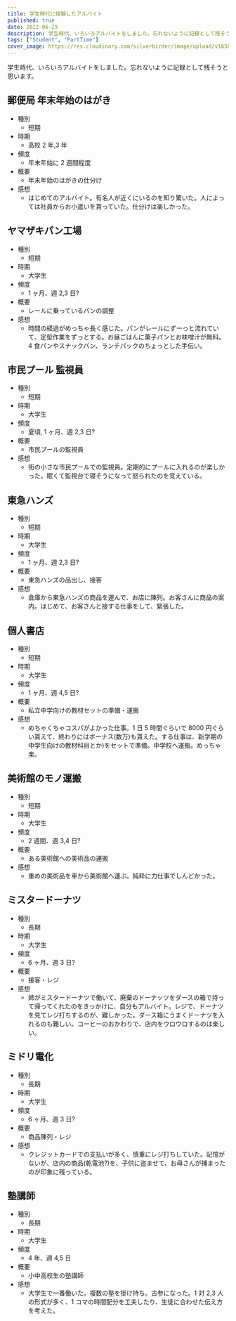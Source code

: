 ```yaml
---
title: 学生時代に経験したアルバイト
published: true
date: 2022-06-29
description: 学生時代、いろいろアルバイトをしました。忘れないように記録として残そうと思います。
tags: ["Student", "PartTime"]
cover_image: https://res.cloudinary.com/silverbirder/image/upload/v1656419743/silver-birder.github.io/blog/lukas-blazek-UAvYasdkzq8-unsplash.jpg
---
```


学生時代、いろいろアルバイトをしました。忘れないように記録として残そうと思います。

## 郵便局 年末年始のはがき

- 種別
  - 短期
- 時期
  - 高校 2 年,3 年
- 頻度
  - 年末年始に 2 週間程度
- 概要
  - 年末年始のはがきの仕分け
- 感想
  - はじめてのアルバイト。有名人が近くにいるのを知り驚いた。人によっては社員からお小遣いを貰っていた。仕分けは楽しかった。

## ヤマザキパン工場

- 種別
  - 短期
- 時期
  - 大学生
- 頻度
  - 1 ヶ月、週 2,3 日?
- 概要
  - レールに乗っているパンの調整
- 感想
  - 時間の経過がめっちゃ長く感じた。パンがレールにずーっと流れていて、定型作業をずっとする。お昼ごはんに菓子パンとお味噌汁が無料。4 食パンやスナックパン、ランチパックのちょっとした手伝い。

## 市民プール 監視員

- 種別
  - 短期
- 時期
  - 大学生
- 頻度
  - 夏頃, 1 ヶ月、週 2,3 日?
- 概要
  - 市民プールの監視員
- 感想
  - 街の小さな市民プールでの監視員。定期的にプールに入れるのが楽しかった。眠くて監視台で寝そうになって怒られたのを覚えている。

## 東急ハンズ

- 種別
  - 短期
- 時期
  - 大学生
- 頻度
  - 1 ヶ月、週 2,3 日?
- 概要
  - 東急ハンズの品出し、接客
- 感想
  - 倉庫から東急ハンズの商品を運んで、お店に陳列。お客さんに商品の案内。はじめて、お客さんと接する仕事をして、緊張した。

## 個人書店

- 種別
  - 短期
- 時期
  - 大学生
- 頻度
  - 1 ヶ月、週 4,5 日?
- 概要
  - 私立中学向けの教材セットの準備・運搬
- 感想
  - めちゃくちゃコスパがよかった仕事。1 日 5 時間ぐらいで 8000 円ぐらい貰えて、終わりにはボーナス(数万)も貰えた。する仕事は、新学期の中学生向けの教材科目とか)をセットで準備。中学校へ運搬。めっちゃ楽。

## 美術館のモノ運搬

- 種別
  - 短期
- 時期
  - 大学生
- 頻度
  - 2 週間、週 3,4 日?
- 概要
  - ある美術館への美術品の運搬
- 感想
  - 重めの美術品を車から美術館へ運ぶ。純粋に力仕事でしんどかった。

## ミスタードーナツ

- 種別
  - 長期
- 時期
  - 大学生
- 頻度
  - 6 ヶ月、週 3 日?
- 概要
  - 接客・レジ
- 感想
  - 姉がミスタードーナツで働いて、廃棄のドーナッツをダースの箱で持って帰ってくれたのをきっかけに、自分もアルバイト。レジで、ドーナツを見てレジ打ちするのが、難しかった。ダース箱にうまくドーナツを入れるのも難しい。コーヒーのおかわりで、店内をウロウロするのは楽しい。

## ミドリ電化

- 種別
  - 長期
- 時期
  - 大学生
- 頻度
  - 6 ヶ月、週 3 日?
- 概要
  - 商品陳列・レジ
- 感想
  - クレジットカードでの支払いが多く、慎重にレジ打ちしていた。記憶がないが、店内の商品(乾電池?)を、子供に盗ませて、お母さんが捕まったのが印象に残っている。

## 塾講師

- 種別
  - 長期
- 時期
  - 大学生
- 頻度
  - 4 年、週 4,5 日
- 概要
  - 小中高校生の塾講師
- 感想
  - 大学生で一番働いた。複数の塾を掛け持ち。古参になった。1 対 2,3 人の形式が多く、1 コマの時間配分を工夫したり、生徒に合わせた伝え方を考えた。
